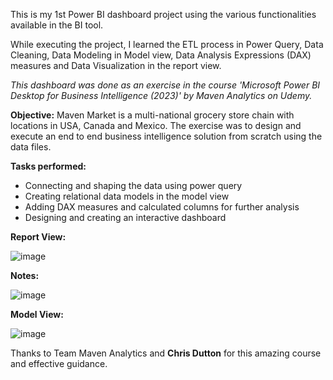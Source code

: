 This is my 1st Power BI dashboard project using the various functionalities available in the BI tool. 

While executing the project, I learned the ETL process in Power Query, Data Cleaning, Data Modeling in Model view, Data Analysis Expressions (DAX) measures and Data Visualization in the report view.

*This dashboard was done as an exercise in the course 'Microsoft Power BI Desktop for Business Intelligence (2023)' by Maven Analytics on Udemy.*

**Objective:** Maven Market is a multi-national grocery store chain with locations in USA, Canada and Mexico. The exercise was to design and execute an end to end business intelligence solution from scratch using the data files.

**Tasks performed:**

* Connecting and shaping the data using power query
* Creating relational data models in the model view
* Adding DAX measures and calculated columns for further analysis
* Designing and creating an interactive dashboard

**Report View:**

![image](https://github.com/nikhilpakhale/Power-BI-Project-Maven-Market-Dashboard/assets/139328207/7a8d9fe5-c148-4ee5-8354-147f00787eb9)

**Notes:**

![image](https://github.com/nikhilpakhale/Power-BI-Project-Maven-Market-Dashboard/assets/139328207/4fe43080-6f46-4ced-b926-0671630d7a5a)

**Model View:**

![image](https://github.com/nikhilpakhale/Power-BI-Project-Maven-Market-Dashboard/assets/139328207/c257ff48-5266-48f5-bfa8-24c167f76b48)

Thanks to Team Maven Analytics and **Chris Dutton** for this amazing course and effective guidance.
